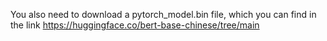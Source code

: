 You also need to download a pytorch_model.bin file, which you can find in the link https://huggingface.co/bert-base-chinese/tree/main
